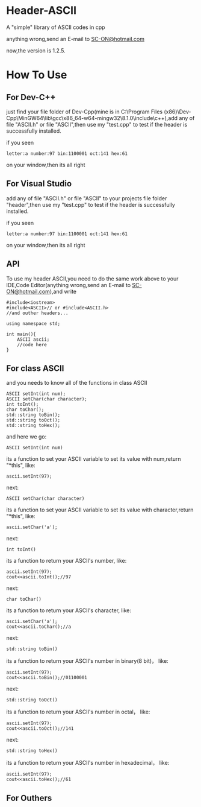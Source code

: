 # Header-ASCII
A "simple" library of ASCII codes in cpp

anything wrong,send an E-mail to SC-ON@hotmail.com


now,the version is 1.2.5.


  # How To Use

  ## For Dev-C++
  
  just find your file folder of Dev-Cpp(mine is in C:\Program Files (x86)\Dev-Cpp\MinGW64\lib\gcc\x86_64-w64-mingw32\8.1.0\include\c++),add any of file "ASCII.h" or file "ASCII",then use my "test.cpp" to test if the header is successfully installed.
  
  if you seen
  
    letter:a number:97 bin:1100001 oct:141 hex:61
    
  on your window,then its all right

    

  ## For Visual Studio
  
  add any of file "ASCII.h" or file "ASCII" to your projects file folder "header",then use my "test.cpp" to test if the header is successfully installed.

  if you seen
  
    letter:a number:97 bin:1100001 oct:141 hex:61
    
  on your window,then its all right


  ## API

  To use my header ASCII,you need to do the same work above to your IDE,Code Editor(anything wrong,send an E-mail to SC-ON@hotmail.com),and write

    #include<iostream>
    #include<ASCII>// or #include<ASCII.h>
    //and outher headers...
    
    using namespace std;
    
    int main(){
        ASCII ascii;
        //code here
    }


  ## For class ASCII
  and you needs to know all of the functions in class ASCII
  
    ASCII setInt(int num);
	ASCII setChar(char character);
	int toInt();
	char toChar();
	std::string toBin();
	std::string toOct();
	std::string toHex();


  and here we go:
  
    ASCII setInt(int num)

  its a function to set your ASCII variable to set its value with num,return "*this",
  like:

    ascii.setInt(97);

  next:

    ASCII setChar(char character)

  its a function to set your ASCII variable to set its value with character,return "*this",
  like:
  
    ascii.setChar('a');


  next:

    int toInt()

  its a function to return your ASCII's number,
  like:

    ascii.setInt(97);
    cout<<ascii.toInt();//97

  next:

    char toChar()

  its a function to return your ASCII's character,
  like:

    ascii.setChar('a');
    cout<<ascii.toChar();//a

  next:

    std::string toBin()

  its a function to return your ASCII's number in binary(8 bit)，
  like:

    ascii.setInt(97);
    cout<<ascii.toBin();//01100001

  next:

    std::string toOct()

  its a function to return your ASCII's number in octal，
  like:

    ascii.setInt(97);
    cout<<ascii.toOct();//141

  next:

    std::string toHex()

  its a function to return your ASCII's number in hexadecimal，
  like:

    ascii.setInt(97);
    cout<<ascii.toHex();//61


## For Outhers
